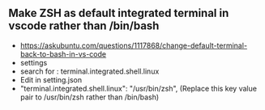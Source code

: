 ## Make ZSH as default integrated terminal in vscode rather than /bin/bash

- https://askubuntu.com/questions/1117868/change-default-terminal-back-to-bash-in-vs-code
- settings
- search for : terminal.integrated.shell.linux
- Edit in setting.json
-   "terminal.integrated.shell.linux": "/usr/bin/zsh",  (Replace this key value pair to /usr/bin/zsh rather than /bin/bash)
